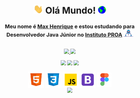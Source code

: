 <!--Titulo do perfil-->
<h1 align="center"><img src="https://github.com/MaxHenriique/MaxHenriique/blob/main/Assets/Hi.gif" width="30px"> Olá Mundo! <img src="https://github.com/MaxHenriique/MaxHenriique/blob/main/Assets/Earth.gif" width="25px"></h1>
<!--Subtitulo do perfil-->
<h3 align="center">Meu nome é <a href="https://www.linkedin.com/in/max-henrique-fontes/"><b>Max Henrique</b></a> e estou estudando para <b>Desenvolvedor Java Júnior</b> no <a href="https://www.proa.org.br/" target="_blank"><b>Instituto PROA</b></a> <img src="https://github.com/MaxHenriique/MaxHenriique/blob/main/Assets/Developer.gif" width="30px"></h3>
<br>
<!--Informações do perfil-->
<div align="center">
 <!--Informações do perfil--> <!--Linguagem de programação que utiliza-->  
  <a href="https://github.com/MaxHenriique">
  <img height="" src="https://github-readme-stats.vercel.app/api?username=maxhenriique&custom_title=Max%20Henrique%20Fontes%20Sinche&text_color=C9D1D9&title_color=2085FF&show_icons=true&icon_color=495059&bg_color=0D1117&include_all_commits=true&count_private=true&locale=pt-br&border_color=242424&line_height=27"/>
  <img height="" src="https://github-readme-stats.vercel.app/api/top-langs/?username=maxhenriique&custom_title=Linguagens%20mais%20utilizadas&text_color=C9D1D9&title_color=2085FF&bg_color=0D1117&langs_count=7&border_color=242424&card_width=300"/>
</div>
<br>
 <!--icones de suas Redes Sociais + Link-->
<div align="center"> 
  <a href="https://www.instagram.com/max._.henrique" target="_blank"><img height="35px" src="https://img.shields.io/badge/Instagram-0D1117?style=for-the-badge&labelColor=8449BF&logo=instagram&logoColor=white"></a>
  <a href="https://www.linkedin.com/in/max-henrique-fontes-286b731b6/" target="_blank"><img height="35px" src="https://img.shields.io/badge/linkedin-0D1117?style=for-the-badge&labelColor=0A66C2&logo=linkedin&logoColor=white"></a>
  <a href="mailto:contato.maxhenrique@gmail.com" target="_blank"><img height="35px" src="https://img.shields.io/badge/gmail-0D1117?style=for-the-badge&logo=gmail&labelColor=FF0000&logoColor=white"></a>
</div>
   <br>
    <!--icones com suas habilidades + Link-->
<div align="center" >
       <!--<h3> Hard Skill </h3>-->
      <img alt="Html5" align="center" height="50" width="50" src="https://github.com/MaxHenriique/MaxHenriique/blob/main/Assets/icons8-html-5.svg"/>
      <img alt="CSS3" align="center" height="50" width="50" src="https://github.com/MaxHenriique/MaxHenriique/blob/main/Assets/icons8-css3.svg"/>
      <img alt="JavaScript" align="center" height="50" width="50" src="https://github.com/MaxHenriique/MaxHenriique/blob/main/Assets/icons8-javascript.png"/>
      <img alt="Bootstrap" align="center" height="50" width="50" src="https://github.com/MaxHenriique/MaxHenriique/blob/main/Assets/icons8-bootstrap.svg"/>
      <img alt="Figma" align="center" height="45" width="45" src="https://github.com/MaxHenriique/MaxHenriique/blob/main/Assets/icons8-figma.png"/>
</div>
   <div align="center">
 
  <!--[Snake animation]--><div align="center"><img src="https://github.com/danielbped/danielbped/blob/output/github-contribution-grid-snake.svg"/>
 
</div>
    
<!-- <div align="center" ><img width="450"src="https://media.giphy.com/media/SWoSkN6DxTszqIKEqv/giphy.gif"</div>  -->

   
<!--[Dino]<div align="center"><img src="https://github.com/TheDudeThatCode/TheDudeThatCode/blob/master/Assets/dino.gif"></div>-->
    

  
   
